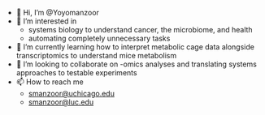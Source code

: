 - 👋 Hi, I’m @Yoyomanzoor
- 👀 I’m interested in 
  - systems biology to understand cancer, the microbiome, and health
  - automating completely unnecessary tasks
- 🌱 I’m currently learning how to interpret metabolic cage data alongside transcriptomics to understand mice metabolism
- 💞️ I’m looking to collaborate on -omics analyses and translating systems approaches to testable experiments
- 📫 How to reach me
  - smanzoor@uchicago.edu
  - smanzoor@luc.edu

<!---
Yoyomanzoor/Yoyomanzoor is a ✨ special ✨ repository because its `README.md` (this file) appears on your GitHub profile.
You can click the Preview link to take a look at your changes.
--->
